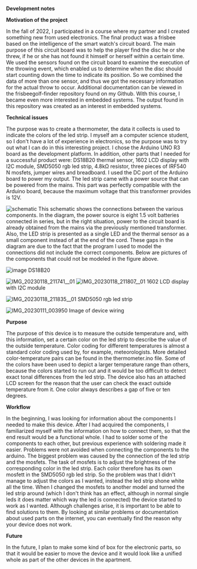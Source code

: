 **Development notes**

**Motivation of the project**

In the fall of 2022, I participated in a course where my partner and I created something new from used electronics. The final product was a frisbee based on the intelligence of the smart watch's circuit board. The main purpose of this circuit board was to help the player find the disc he or she threw, if he or she has not found it himself or herself within a certain time. We used the sensors found on the circuit board to examine the execution of the throwing event, which enabled us to determine when the disc should start counting down the time to indicate its position. So we combined the data of more than one sensor, and thus we got the necessary information for the actual throw to occur. Additional documentation can be viewed in the frisbeegolf-finder repository found on my Github. With this course, I became even more interested in embedded systems. The output found in this repository was created as an interest in embedded systems.

**Technical issues**

The purpose was to create a thermometer, the data it collects is used to indicate the colors of the led strip. I myself am a computer science student, so I don't have a lot of experience in electronics, so the purpose was to try out what I can do in this interesting project. I chose the Arduino UNO R3 board as the development platform. In addition, other parts that I needed for a successful product were: DS18B20 thermal sensor, 1602 LCD display with I2C module, SMD5050 rgb led strip, 4.8kΩ resistor, three pieces of IRF540 N mosfets, jumper wires and breadboard. I used the DC port of the Arduino board to power my output. The led strip came with a power source that can be powered from the mains. This part was perfectly compatible with the Arduino board, because the maximum voltage that this transformer provides is 12V.

![schematic](https://user-images.githubusercontent.com/94450686/213302400-ccb85750-8ef5-4674-bc68-42fdac0e090c.JPG)
This schematic shows the connections between the various components. In the diagram, the power source is eight 1.5 volt batteries connected in series, but in the right situation, power to the circuit board is already obtained from the mains via the previously mentioned transformer. Also, the LED strip is presented as a single LED and the thermal sensor as a small component instead of at the end of the cord. These gaps in the diagram are due to the fact that the program I used to model the connections did not include the correct components. Below are pictures of the components that could not be modeled in the figure above.

![image](https://user-images.githubusercontent.com/94450686/213263069-1ba32cb0-a41f-461d-be96-a1545966d59e.png)
DS18B20

![IMG_20230118_211741__01](https://user-images.githubusercontent.com/94450686/213275142-f2dfb8a3-4e54-45ba-b4bd-65ec75b4abf7.jpg)
![IMG_20230118_211807__01](https://user-images.githubusercontent.com/94450686/213275088-d1309394-cc43-42f9-bfa3-cd8f107d6043.jpg)
1602 LCD display with I2C module

![IMG_20230118_211835__01](https://user-images.githubusercontent.com/94450686/213274975-7e42f651-da85-4964-826d-8588e5b846b6.jpg)
SMD5050 rgb led strip

![IMG_20230111_003950](https://user-images.githubusercontent.com/94450686/213276022-253357d5-3d6b-4881-94cd-bd824ef1126b.jpg)
Image of device wiring

**Purpose**

The purpose of this device is to measure the outside temperature and, with this information, set a certain color on the led strip to describe the value of the outside temperature. Color coding for different temperatures is almost a standard color coding used by, for example, meteorologists. More detailed color-temperature pairs can be found in the thermometer.ino file. Some of the colors have been used to depict a larger temperature range than others, because the colors started to run out and it would be too difficult to detect exact tonal differences from the led strip. The device also has an attached LCD screen for the reason that the user can check the exact outside temperature from it. One color always describes a gap of five or ten degrees.

**Workflow**

In the beginning, I was looking for information about the components I needed to make this device. After I had acquired the components, I familiarized myself with the information on how to connect them, so that the end result would be a functional whole. I had to solder some of the components to each other, but previous experience with soldering made it easier. Problems were not avoided when connecting the components to the arduino. The biggest problem was caused by the connection of the led strip and the mosfets. The task of mosfets is to adjust the brightness of the corresponding color in the led strip. Each color therefore has its own mosfett in the SMD5050 rgb led strip. So the problem was that I didn't manage to adjust the colors as I wanted, instead the led strip shone white all the time. When I changed the mosfets to another model and turned the led strip around (which I don't think has an effect, although in normal single leds it does matter which way the led is connected) the device started to work as I wanted. Although challenges arise, it is important to be able to find solutions to them. By looking at similar problems or documentation about used parts on the internet, you can eventually find the reason why your device does not work.

**Future**

In the future, I plan to make some kind of box for the electronic parts, so that it would be easier to move the device and it would look like a unified whole as part of the other devices in the apartment.

